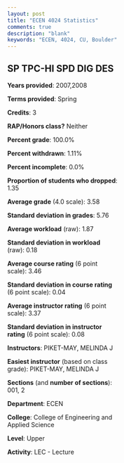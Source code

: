 ```yaml
---
layout: post
title: "ECEN 4024 Statistics"
comments: true
description: "blank"
keywords: "ECEN, 4024, CU, Boulder"
--- 
```

<head>
<script src="https://ajax.googleapis.com/ajax/libs/jquery/2.1.3/jquery.min.js"></script>
<script src="https://dl.dropboxusercontent.com/s/pc42nxpaw1ea4o9/highcharts.js?dl=0"></script>
<!-- <script src="../assets/js/highcharts.js"></script> -->
<style type="text/css">@font-face {
	font-family: "Bebas Neue";
	src: url(https://www.filehosting.org/file/details/544349/BebasNeue%20Regular.otf) format("opentype");
	}
	h1.Bebas { 
		font-family: "Bebas Neue", Verdana, Tahoma;
	}
</style>
</head>
<body>
	<div id="container" style="float: right; width: 45%; height: 88%; margin-left: 2.5%; margin-right: 2.5%;"></div>
	<script language="JavaScript">
		$(document).ready(function() {
		var chart = {type: 'column'};
		var title = {text: 'Grade Distribution'};
		var xAxis = {categories: ['A','B','C','D','F'],crosshair: true};
		var yAxis = {min: 0,title: {text: 'Percentage'}};
		var tooltip = {headerFormat: '<center><b><span style="font-size:20px">{point.key}</span></b></center>',
		               pointFormat: '<td style="padding:0"><b>{point.y:.1f}%</b></td>',
		               footerFormat: '</table>',shared: true,useHTML: true};
		var plotOptions = {column: {pointPadding: 0.0,borderWidth: 0}};  
		var credits = {enabled: false};var series= [{name: 'Percent',data: [67.12,30.14,2.74,0.0,0.0,]}];
		var json = {};
		json.chart = chart;
		json.title = title;
		json.tooltip = tooltip;
		json.xAxis = xAxis;
		json.yAxis = yAxis;  
		json.series = series;
		json.plotOptions = plotOptions;  
		json.credits = credits;
		$('#container').highcharts(json);
	});
	</script>
</body>
			   
## SP TPC-HI SPD DIG DES

**Years provided**: 2007,2008

**Terms provided**: Spring

**Credits**: 3

**RAP/Honors class?** Neither

**Percent grade**: 100.0%

**Percent withdrawn**: 1.11%

**Percent incomplete**: 0.0%

**Proportion of students who dropped**: 1.35

**Average grade** (4.0 scale): 3.58

**Standard deviation in grades**: 5.76

**Average workload** (raw): 1.87

**Standard deviation in workload** (raw): 0.18

**Average course rating** (6 point scale): 3.46

**Standard deviation in course rating** (6 point scale): 0.04

**Average instructor rating** (6 point scale): 3.37

**Standard deviation in instructor rating** (6 point scale): 0.08

**Instructors**: PIKET-MAY, MELINDA J

**Easiest instructor** (based on class grade): PIKET-MAY, MELINDA J

**Sections** (and **number of sections**): 001, 2

**Department**: ECEN

**College**: College of Engineering and Applied Science

**Level**: Upper

**Activity**: LEC - Lecture